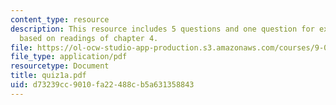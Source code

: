 ```yaml
---
content_type: resource
description: This resource includes 5 questions and one question for extra credit
  based on readings of chapter 4.
file: https://ol-ocw-studio-app-production.s3.amazonaws.com/courses/9-00-introduction-to-psychology-fall-2004/d73239cc9010fa22488cb5a631358843_quiz1a.pdf
file_type: application/pdf
resourcetype: Document
title: quiz1a.pdf
uid: d73239cc-9010-fa22-488c-b5a631358843
---
```

